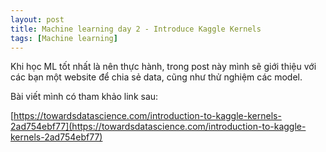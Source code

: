 ```yaml
---
layout: post
title: Machine learning day 2 - Introduce Kaggle Kernels
tags: [Machine learning]
---
```

Khi học ML tốt nhất là nên thực hành, trong post này mình sẽ giới thiệu với các bạn một website để chia sẻ data, cũng như thử nghiệm các model. 



Bài viết mình có tham khảo link sau:

[https://towardsdatascience.com/introduction-to-kaggle-kernels-2ad754ebf77](https://towardsdatascience.com/introduction-to-kaggle-kernels-2ad754ebf77)
